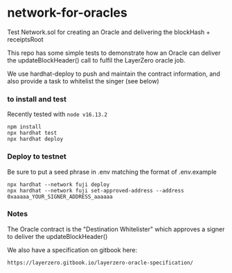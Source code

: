 # network-for-oracles
Test Network.sol for creating an Oracle and delivering the blockHash + receiptsRoot

This repo has some simple tests to demonstrate how an Oracle can deliver the updateBlockHeader() call to fulfil the LayerZero oracle job.

We use hardhat-deploy to push and maintain the contract information, and also provide a task to whitelist the singer (see below)
### to install and test 

Recently tested with `node v16.13.2`

```
npm install
npx hardhat test
npx hardhat deploy
```

### Deploy to testnet 
Be sure to put a seed phrase in .env matching the format of .env.example
```
npx hardhat --network fuji deploy
npx hardhat --network fuji set-approved-address --address 0xaaaaa_YOUR_SIGNER_ADDRESS_aaaaaa
```

### Notes 

The Oracle contract is the "Destination Whitelister" which approves a signer to deliver the updateBlockHeader() 

We also have a specification on gitbook here: 

```
https://layerzero.gitbook.io/layerzero-oracle-specification/
```
